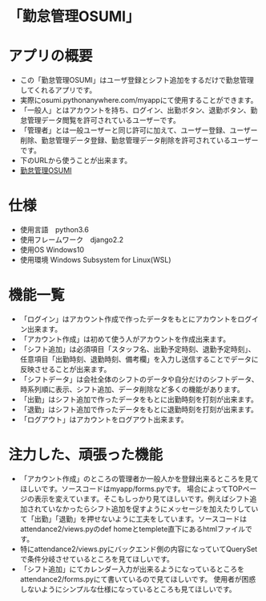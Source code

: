 # 「勤怠管理OSUMI」
# アプリの概要
- この「勤怠管理OSUMI」はユーザ登録とシフト追加をするだけで勤怠管理してくれるアプリです。
- 実際にosumi.pythonanywhere.com/myappにて使用することができます。
- 「一般人」とはアカウントを持ち、ログイン、出勤ボタン、退勤ボタン、勤怠管理データ閲覧を許可されているユーザーです。
- 「管理者」とは一般ユーザーと同じ許可に加えて、ユーザー登録、ユーザー削除、勤怠管理データ登録、勤怠管理データ削除を許可されているユーザーです。
- 下のURLから使うことが出来ます。
- [勤怠管理OSUMI](osumi.pythonanywhere.com/myapp)

# 仕様
- 使用言語　python3.6
- 使用フレームワーク　django2.2
- 使用OS Windows10
- 使用環境 Windows Subsystem for Linux(WSL)

# 機能一覧
- 「ログイン」はアカウント作成で作ったデータをもとにアカウントをログイン出来ます。
- 「アカウント作成」は初めて使う人がアカウントを作成出来ます。
- 「シフト追加」は必須項目「スタッフ名、出勤予定時刻、退勤予定時刻」、任意項目「出勤時刻、退勤時刻、備考欄」を入力し送信することでデータに反映させることが出来ます。
- 「シフトデータ」は会社全体のシフトのデータや自分だけのシフトデータ、時系列順に表示、シフト追加、データ削除など多くの機能があります。
- 「出勤」はシフト追加で作ったデータをもとに出勤時刻を打刻が出来ます。
- 「退勤」はシフト追加で作ったデータをもとに退勤時刻を打刻が出来ます。
- 「ログアウト」はアカウントをログアウト出来ます。

# 注力した、頑張った機能
- 「アカウント作成」のところの管理者か一般人かを登録出来るところを見てほしいです。ソースコードはmyapp/forms.pyです。
場合によってTOPページの表示を変えています。そこもしっかり見てほしいです。例えばシフト追加されていなかったらシフト追加を促すようにメッセージを加えたりしていて「出勤」「退勤」を押せないように工夫をしています。ソースコードはattendance2/views.pyのdef homeとtemplete直下にあるhtmlファイルです。
- 特にattendance2/views.pyにバックエンド側の内容になっていてQuerySetで条件分岐させているところを見てほしいです。
- 「シフト追加」にてカレンダー入力が出来るようになっているところをattendance2/forms.pyにて書いているので見てほしいです。
使用者が困惑しないようにシンプルな仕様になっているところも見てほしいです。
